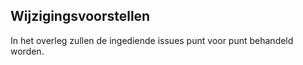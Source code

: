 
## Wijzigingsvoorstellen 

In het overleg zullen de ingediende issues punt voor punt behandeld worden.
 